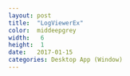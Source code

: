 ```yaml
---
layout: post
title:  "LogViewerEx"
color:  middeepgrey
width:   6
height:  1
date:   2017-01-15
categories: Desktop App (Window)
---
```

